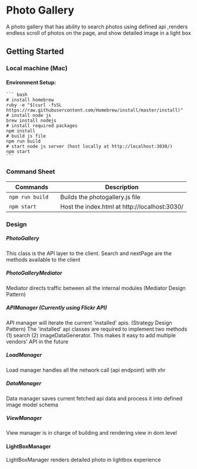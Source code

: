 Photo Gallery
======================

A photo gallery that has ability to search photos using defined api 
,renders endless scroll of photos on the page, and show detailed image in a light box

## Getting Started

### Local machine (Mac)

#### Environment Setup:

    ``` bash
    # install homebrew
    ruby -e "$(curl -fsSL https://raw.githubusercontent.com/Homebrew/install/master/install)"
    # install node js
    brew install nodejs
    # install required packages
    npm install
    # build js file
    npm run build
    # start node js server (host locally at http://localhost:3030/)
    npm start
    ```

### Command Sheet

| Commands                  | Description |
| ------------------------- | ----------- |
| `npm run build  `         | Builds the photogallery.js file |
| `npm start`               | Host the index.html at http://localhost:3030/ |

### Design

##### PhotoGallery
This class is the API layer to the client.  Search and nextPage are the methods available
to the client

##### PhotoGalleryMediator
Mediator directs traffic between all the internal modules (Mediator Design Pattern)

##### APIManager (Currently using Flickr API)
API manager will iterate the current 'installed' apis. (Strategy Design Pattern)
The 'installed' api classes are required to implement two methods
(1) search (2) imageDataGenerator.  This makes it easy to add multiple
vendors' API in the future

##### LoadManager
Load manager handles all the network call (api endpoint) with xhr

##### DataManager
Data manager saves current fetched api data and process it into defined image model schema

##### ViewManager
View manager is in charge of building and rendering view in dom level

#### LightBoxManager
LightBoxManager renders detailed photo in lightbox experience